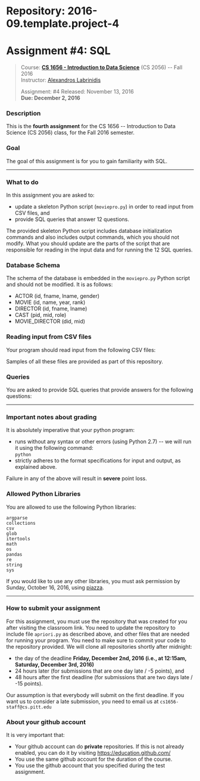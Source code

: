 # Repository: 2016-09.template.project-4
# Assignment #4: SQL  

> Course: **[CS 1656 - Introduction to Data Science](http://cs1656.org)** (CS 2056) -- Fall 2016    
> Instructor: [Alexandros Labrinidis](http://labrinidis.cs.pitt.edu)  
> 
> Assignment: #4
> Released: November 13, 2016  
> **Due:      December 2, 2016**

### Description
This is the **fourth assignment** for the CS 1656 -- Introduction to Data Science (CS 2056) class, for the Fall 2016 semester.

### Goal
The goal of this assignment is for you to gain familiarity with SQL.

---

### What to do

In this assignment you are asked to:  
* update a skeleton Python script (`moviepro.py`) in order to read input from CSV files, and   
* provide SQL queries that answer 12 questions.

The provided skeleton Python script includes database initialization commands and also includes output commands, which you should not modify. What you should update are the parts of the script that are responsible for reading in the input data and for running the 12 SQL queries.

### Database Schema

The schema of the database is embedded in the `moviepro.py` Python script and should not be modified. It is as follows:
* ACTOR (id, fname, lname, gender)  
* MOVIE (id, name, year, rank)  
* DIRECTOR (id, fname, lname)  
* CAST (pid, mid, role)  
* MOVIE_DIRECTOR (did, mid)  


### Reading input from CSV files

Your program should read input from the following CSV files:


Samples of all these files are provided as part of this repository.


### Queries

You are asked to provide SQL queries that provide answers for the following questions: 






---

### Important notes about grading
It is absolutely imperative that your python program:  
* runs without any syntax or other errors (using Python 2.7) -- we will run it using the following command:  
`python `  
* strictly adheres to the format specifications for input and output, as explained above.     

Failure in any of the above will result in **severe** point loss. 


### Allowed Python Libraries
You are allowed to use the following Python libraries:
```
argparse
collections
csv
glob
itertools
math 
os
pandas
re
string
sys
```
If you would like to use any other libraries, you must ask permission by Sunday, October 16, 2016, using [piazza](http://piazza.cs1656.org).

---

### How to submit your assignment
For this assignment, you must use the repository that was created for you after visiting the classroom link. You need to update the repository to include file `apriori.py` as described above, and other files that are needed for running your program. You need to make sure to commit your code to the repository provided. We will clone all repositories shortly after midnight:  
* the day of the deadline **Friday, December 2nd, 2016 (i.e., at 12:15am, Saturday, December 3rd, 2016)**  
* 24 hours later (for submissions that are one day late / -5 points), and  
* 48 hours after the first deadline (for submissions that are two days late / -15 points). 

Our assumption is that everybody will submit on the first deadline. If you want us to consider a late submission, you need to email us at `cs1656-staff@cs.pitt.edu`


### About your github account
It is very important that:  
* Your github account can do **private** repositories. If this is not already enabled, you can do it by visiting <https://education.github.com/>  
* You use the same github account for the duration of the course.  
* You use the github account that you specified during the test assignment.    
